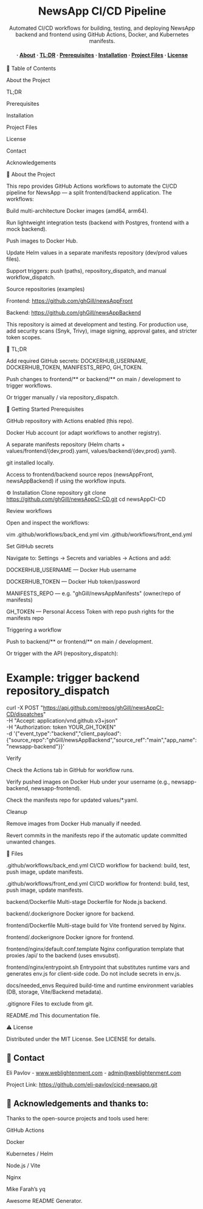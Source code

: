<div align="center"> <h1>NewsApp CI/CD Pipeline</h1> <p> Automated CI/CD workflows for building, testing, and deploying NewsApp backend and frontend using GitHub Actions, Docker, and Kubernetes manifests. </p> <h4> · <a href="#star2-about-the-project">About</a> · <a href="#rocket-tldr">TL;DR</a> · <a href="#toolbox-getting-started">Prerequisites</a> · <a href="#gear-installation">Installation</a> · <a href="#open_file_folder-files">Project Files</a> · <a href="#warning-license">License</a> </h4> </div>

:notebook_with_decorative_cover: Table of Contents

About the Project

TL;DR

Prerequisites

Installation

Project Files

License

Contact

Acknowledgements

:star2: About the Project

This repo provides GitHub Actions workflows to automate the CI/CD pipeline for NewsApp — a split frontend/backend application. The workflows:

Build multi-architecture Docker images (amd64, arm64).

Run lightweight integration tests (backend with Postgres, frontend with a mock backend).

Push images to Docker Hub.

Update Helm values in a separate manifests repository (dev/prod values files).

Support triggers: push (paths), repository_dispatch, and manual workflow_dispatch.

Source repositories (examples)

Frontend: https://github.com/ghGill/newsAppFront

Backend: https://github.com/ghGill/newsAppBackend

This repository is aimed at development and testing. For production use, add security scans (Snyk, Trivy), image signing, approval gates, and stricter token scopes.

:rocket: TL;DR

Add required GitHub secrets: DOCKERHUB_USERNAME, DOCKERHUB_TOKEN, MANIFESTS_REPO, GH_TOKEN.

Push changes to frontend/** or backend/** on main / development to trigger workflows.

Or trigger manually / via repository_dispatch.

:toolbox: Getting Started
Prerequisites

GitHub repository with Actions enabled (this repo).

Docker Hub account (or adapt workflows to another registry).

A separate manifests repository (Helm charts + values/frontend/{dev,prod}.yaml, values/backend/{dev,prod}.yaml).

git installed locally.

Access to frontend/backend source repos (newsAppFront, newsAppBackend) if using the workflow inputs.

:gear: Installation
Clone repository
git clone https://github.com/ghGill/newsAppCI-CD.git
cd newsAppCI-CD

Review workflows

Open and inspect the workflows:

vim .github/workflows/back_end.yml
vim .github/workflows/front_end.yml

Set GitHub secrets

Navigate to: Settings → Secrets and variables → Actions and add:

DOCKERHUB_USERNAME — Docker Hub username

DOCKERHUB_TOKEN — Docker Hub token/password

MANIFESTS_REPO — e.g. "ghGill/newsAppManifests" (owner/repo of manifests)

GH_TOKEN — Personal Access Token with repo push rights for the manifests repo

Triggering a workflow

Push to backend/** or frontend/** on main / development.

Or trigger with the API (repository_dispatch):

# Example: trigger backend repository_dispatch
curl -X POST "https://api.github.com/repos/ghGill/newsAppCI-CD/dispatches" \
  -H "Accept: application/vnd.github.v3+json" \
  -H "Authorization: token YOUR_GH_TOKEN" \
  -d '{"event_type":"backend","client_payload":{"source_repo":"ghGill/newsAppBackend","source_ref":"main","app_name":"newsapp-backend"}}'

Verify

Check the Actions tab in GitHub for workflow runs.

Verify pushed images on Docker Hub under your username (e.g., newsapp-backend, newsapp-frontend).

Check the manifests repo for updated values/*.yaml.

Cleanup

Remove images from Docker Hub manually if needed.

Revert commits in the manifests repo if the automatic update committed unwanted changes.

:open_file_folder: Files

.github/workflows/back_end.yml
CI/CD workflow for backend: build, test, push image, update manifests.

.github/workflows/front_end.yml
CI/CD workflow for frontend: build, test, push image, update manifests.

backend/Dockerfile
Multi-stage Dockerfile for Node.js backend.

backend/.dockerignore
Docker ignore for backend.

frontend/Dockerfile
Multi-stage build for Vite frontend served by Nginx.

frontend/.dockerignore
Docker ignore for frontend.

frontend/nginx/default.conf.template
Nginx configuration template that proxies /api/ to the backend (uses envsubst).

frontend/nginx/entrypoint.sh
Entrypoint that substitutes runtime vars and generates env.js for client-side code. Do not include secrets in env.js.

docs/needed_envs
Required build-time and runtime environment variables (DB, storage, Vite/Backend metadata).

.gitignore
Files to exclude from git.

README.md
This documentation file.

:warning: License

Distributed under the MIT License. See LICENSE for details.


## :handshake: Contact

Eli Pavlov - www.weblightenment.com - admin@weblightenment.com

Project Link: https://github.com/eli-pavlov/cicd-newsapp.git 
$~$

## :gem: Acknowledgements and thanks to:

Thanks to the open-source projects and tools used here:

GitHub Actions

Docker

Kubernetes / Helm

Node.js / Vite

Nginx

Mike Farah’s yq

Awesome README Generator.
